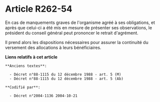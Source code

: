 # Article R262-54

En cas de manquements graves de l'organisme agréé à ses obligations, et après que celui-ci a été mis en mesure de présenter
ses observations, le président du conseil général peut prononcer le retrait d'agrément.

Il prend alors les dispositions nécessaires pour assurer la continuité du versement des allocations à leurs bénéficiaires.

**Liens relatifs à cet article**

	**Anciens textes**:

	  - Décret n°88-1115 du 12 décembre 1988 - art. 5 (M)
	  - Décret n°88-1115 du 12 décembre 1988 - art. 5 (Ab)

	**Codifié par**:

	  - Décret n°2004-1136 2004-10-21
